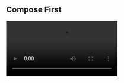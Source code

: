 Compose First
---------------

![](https://storage.googleapis.com/android-stories/compose/lesson4-04.mp4)